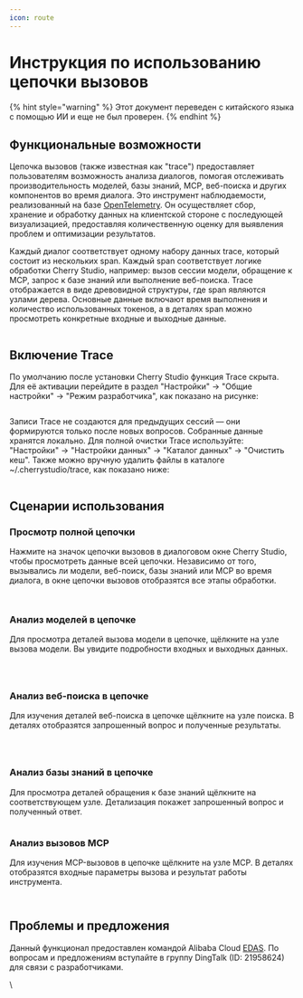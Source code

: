 ```yaml
---
icon: route
---
```

# Инструкция по использованию цепочки вызовов


{% hint style="warning" %}
Этот документ переведен с китайского языка с помощью ИИ и еще не был проверен.
{% endhint %}




## Функциональные возможности

Цепочка вызовов (также известная как "trace") предоставляет пользователям возможность анализа диалогов, помогая отслеживать производительность моделей, базы знаний, MCP, веб-поиска и других компонентов во время диалога. Это инструмент наблюдаемости, реализованный на базе [OpenTelemetry](https://opentelemetry.io/docs/languages/js/). Он осуществляет сбор, хранение и обработку данных на клиентской стороне с последующей визуализацией, предоставляя количественную оценку для выявления проблем и оптимизации результатов.

Каждый диалог соответствует одному набору данных trace, который состоит из нескольких span. Каждый span соответствует логике обработки Cherry Studio, например: вызов сессии модели, обращение к MCP, запрос к базе знаний или выполнение веб-поиска. Trace отображается в виде древовидной структуры, где span являются узлами дерева. Основные данные включают время выполнения и количество использованных токенов, а в деталях span можно просмотреть конкретные входные и выходные данные.

<figure><img src="../.gitbook/assets/trace2.gif" alt=""><figcaption></figcaption></figure>

## Включение Trace

По умолчанию после установки Cherry Studio функция Trace скрыта. Для её активации перейдите в раздел "Настройки" → "Общие настройки" → "Режим разработчика", как показано на рисунке:

<figure><img src="../.gitbook/assets/image (84).png" alt=""><figcaption></figcaption></figure>

Записи Trace не создаются для предыдущих сессий — они формируются только после новых вопросов. Собранные данные хранятся локально. Для полной очистки Trace используйте: "Настройки" → "Настройки данных" → "Каталог данных" → "Очистить кеш". Также можно вручную удалить файлы в каталоге \~/.cherrystudio/trace, как показано ниже:

<figure><img src="../.gitbook/assets/image (85).png" alt=""><figcaption></figcaption></figure>

## Сценарии использования

### Просмотр полной цепочки

Нажмите на значок цепочки вызовов в диалоговом окне Cherry Studio, чтобы просмотреть данные всей цепочки. Независимо от того, вызывались ли модели, веб-поиск, базы знаний или MCP во время диалога, в окне цепочки вызовов отобразятся все этапы обработки.

<figure><img src="../.gitbook/assets/image (1).png" alt=""><figcaption></figcaption></figure>

<figure><img src="../.gitbook/assets/image (86).png" alt=""><figcaption></figcaption></figure>

### Анализ моделей в цепочке

Для просмотра деталей вызова модели в цепочке, щёлкните на узле вызова модели. Вы увидите подробности входных и выходных данных.

<figure><img src="../.gitbook/assets/image (87).png" alt=""><figcaption></figcaption></figure>

<figure><img src="../.gitbook/assets/image (88).png" alt=""><figcaption></figcaption></figure>

<figure><img src="../.gitbook/assets/image (89).png" alt=""><figcaption></figcaption></figure>

### Анализ веб-поиска в цепочке

Для изучения деталей веб-поиска в цепочке щёлкните на узле поиска. В деталях отобразятся запрошенный вопрос и полученные результаты.

<figure><img src="../.gitbook/assets/image (2).png" alt=""><figcaption></figcaption></figure>

<figure><img src="../.gitbook/assets/image (150).png" alt=""><figcaption></figcaption></figure>

<figure><img src="../.gitbook/assets/image (151).png" alt=""><figcaption></figcaption></figure>

### Анализ базы знаний в цепочке

Для просмотра деталей обращения к базе знаний щёлкните на соответствующем узле. Детализация покажет запрошенный вопрос и полученный ответ.

<figure><img src="../.gitbook/assets/image (152).png" alt=""><figcaption></figcaption></figure>

### Анализ вызовов MCP

Для изучения MCP-вызовов в цепочке щёлкните на узле MCP. В деталях отобразятся входные параметры вызова и результат работы инструмента.

<figure><img src="../.gitbook/assets/image (153).png" alt=""><figcaption></figcaption></figure>

<figure><img src="../.gitbook/assets/image (154).png" alt=""><figcaption></figcaption></figure>

## Проблемы и предложения

Данный функционал предоставлен командой Alibaba Cloud [EDAS](https://www.aliyun.com/product/edas). По вопросам и предложениям вступайте в группу DingTalk (ID: 21958624) для связи с разработчиками.

\